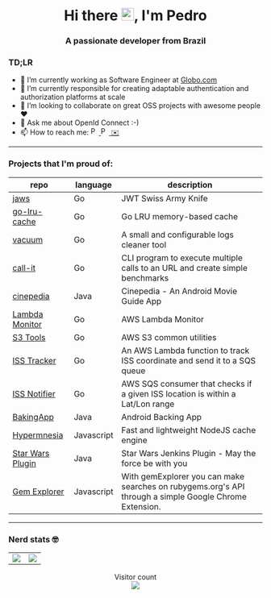 <h1 align="center">Hi there <img src="https://media.giphy.com/media/hvRJCLFzcasrR4ia7z/giphy.gif" width="25px">, I'm Pedro</h1>
<h3 align="center">A passionate developer from Brazil</h3>


### TD;LR

- 🔭 I’m currently working as Software Engineer at [Globo.com](https://www.globo.com/) 
- 🌱 I’m currently responsible for creating adaptable authentication and authorization platforms at scale
- 👯 I’m looking to collaborate on great OSS projects with awesome people ❤️ 
- 💬 Ask me about OpenId Connect :-) 
- 📫 How to reach me: <a href="https://twitter.com/pedrolopesme">
  <img  alt="Pedro Mendes | Twitter" width="16px" src="https://raw.githubusercontent.com/peterthehan/peterthehan/master/assets/twitter.svg" />
</a> <a href="https://www.linkedin.com/in/pedrolopesme/">
  <img alt="Pedro Mendes' LinkedIn" width="16px" src="https://raw.githubusercontent.com/peterthehan/peterthehan/master/assets/linkedin.svg" />
</a> <a href="mailto:pedrolopesme@gmail.com"> ✉️ </a>

<hr />

### Projects that I'm proud of:

| repo | language | description |
|-|-|-|
| [jaws](https://github.com/pedrolopesme/jaws) | Go | JWT Swiss Army Knife |
| [go-lru-cache](https://github.com/pedrolopesme/go-lru-cache) | Go | Go LRU memory-based cache |
| [vacuum](https://github.com/pedrolopesme/vacuum) | Go | A small and configurable logs cleaner tool |
| [call-it](https://github.com/pedrolopesme/call-it) | Go | CLI program to execute multiple calls to an URL and create simple benchmarks|
| [cinepedia](https://github.com/pedrolopesme/cinepedia) | Java | Cinepedia - An Android Movie Guide App|
| [Lambda Monitor](https://github.com/pedrolopesme/lambda-monitor) | Go | AWS Lambda Monitor |
| [S3 Tools](https://github.com/pedrolopesme/s3tools) | Go | AWS S3 common utilities |
| [ISS Tracker](https://github.com/pedrolopesme/iss-tracker) | Go | An AWS Lambda function to track ISS coordinate and send it to a SQS queue |
| [ISS Notifier](https://github.com/pedrolopesme/iss-notifier) | Go | AWS SQS consumer that checks if a given ISS location is within a Lat/Lon range | [MoneyLog](https://github.com/pedrolopesme/Android-Moneylog) | Java | Simple android app to track your expenses |
| [BakingApp](https://github.com/pedrolopesme/bakingApp) | Java | Android Backing App |
| [Hypermnesia](https://github.com/pedrolopesme/hypermnesia) | Javascript | Fast and lightweight NodeJS cache engine |
| [Star Wars Plugin](https://github.com/pedrolopesme/starwars-plugin) | Java | Star Wars Jenkins Plugin - May the force be with you |
| [Gem Explorer](https://github.com/pedrolopesme/gemexplorer) | Javascript | With gemExplorer you can make searches on rubygems.org's API through a simple Google Chrome Extension. |

<hr />

### Nerd stats 🤓

<table border="0">
  <tr>
    <td>
      <img src="https://github-readme-stats.vercel.app/api?username=pedrolopesme"/>
    </td>
    <td>
      <img src="https://github-readme-stats.vercel.app/api/top-langs/?username=pedrolopesme&layout=compact"/>
    </td>
  </tr>
</table>

<p align="center">
  Visitor count<br>
  <img src="https://profile-counter.glitch.me/pedrolopesme/count.svg" />
</p> 


